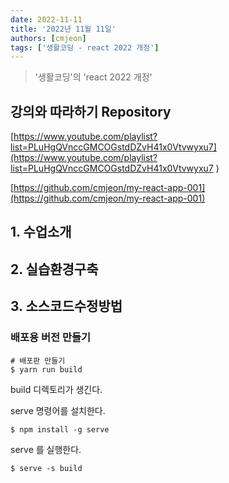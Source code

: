 ```yaml
---
date: 2022-11-11
title: '2022년 11월 11일'
authors: [cmjeon]
tags: ['생활코딩 - react 2022 개정']
---
```


> '생활코딩'의 'react 2022 개정'

## 강의와 따라하기 Repository

[https://www.youtube.com/playlist?list=PLuHgQVnccGMCOGstdDZvH41x0Vtvwyxu7](https://www.youtube.com/playlist?list=PLuHgQVnccGMCOGstdDZvH41x0Vtvwyxu7 )

[https://github.com/cmjeon/my-react-app-001](https://github.com/cmjeon/my-react-app-001)

## 1. 수업소개

## 2. 실습환경구축

## 3. 소스코드수정방법

<!--truncate-->

### 배포용 버전 만들기

```shell
# 배포판 만들기
$ yarn run build
```

build 디렉토리가 생긴다.

serve 명령어를 설치한다.

```shell
$ npm install -g serve
```

serve 를 실행한다.

```shell
$ serve -s build
```